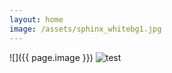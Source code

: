 ```yaml
---
layout: home
image: /assets/sphinx_whitebg1.jpg
---
```


![]({{ page.image }})
![test](/assets/sphinx_whitebg1.jpg)


